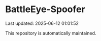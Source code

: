 # BattleEye-Spoofer

Last updated: 2025-06-12 01:01:52

This repository is automatically maintained.
